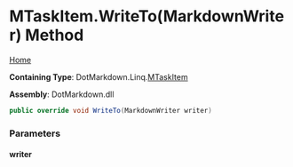 <a name="_top"></a>

# MTaskItem\.WriteTo\(MarkdownWriter\) Method

[Home](../../../../README.md#_top)

**Containing Type**: DotMarkdown\.Linq\.[MTaskItem](../README.md#_top)

**Assembly**: DotMarkdown\.dll

```csharp
public override void WriteTo(MarkdownWriter writer)
```

### Parameters

#### writer

